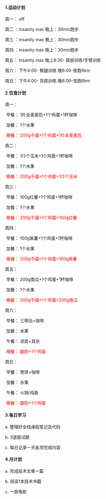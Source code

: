 #### 1.运动计划

周一： off

周二 ：insanity max			晚上：30min跑步

周三 ：insanity max			晚上：30min跑步

周四 ：insanity max			晚上：30min跑步

周五： insanity max		    晚上8:30- 肩部训练/手臂训练

周六： 								  下午4:00- 臀腿训练				 晚6:00-夜跑6km

周日： 								  下午4:00- 背部训练  			   晚6:00-夜跑6km

#### 2.饮食计划

周一：

​		早餐：		1片全麦面包+1个鸡蛋+1杯咖啡

​		加餐：		1个水果

​		<font color='red'>晚餐：		200g千禧+1个鸡蛋+1片全麦面包</font>

周二：

​		早餐：		1/2个玉米+1个鸡蛋+1杯咖啡

​		加餐：		1个水果

​		<font color='red'>晚餐：		200g千禧+1个鸡蛋+1/2个玉米</font>

周三：

​		早餐：		100g红薯+1个鸡蛋+1杯咖啡

​		加餐：		1个水果

​		<font color='red'>晚餐：		200g千禧+1个鸡蛋+100g红薯</font>

周四：

​		早餐：		100g紫薯+1个鸡蛋+1杯咖啡

​		加餐：		1个水果

​		<font color='red'>晚餐：		200g千禧+1个鸡蛋+100g紫薯</font>

周五：

​		早餐：		200g南瓜+1个鸡蛋+1杯咖啡

​		加餐：		1个水果

​		<font color='red'>晚餐：		200g千禧+1个鸡蛋+200g南瓜</font>

周六：

​		早餐：		三明治+咖啡

​		加餐：		水果

​		午餐：		凉皮+其余

​		<font color='red'>晚餐：		酸奶+1个鸡蛋</font>

周日：

​		早餐：		卷饼+咖啡

​		加餐：		水果

​		午餐：		火锅/炖鱼

​		<font color='red'>晚餐：		酸奶+1个鸡蛋</font>

#### 3.每日学习

a. 整理好全栈课程笔记及代码

b. 3道面试题

c. 每日记录一天各项完成内容

#### 4.月计划

a. 完成技术文章一篇

b. 阅读1本技术书籍

c. 一部电影

